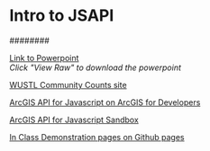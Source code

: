 # Intro to JSAPI
########

[Link to Powerpoint](https://github.com/WUSTL-GIS-Programming-spring-2014/classinfo/blob/master/Classes/Class9/intro_to_JSP_API.pptx)  
*Click "View Raw" to download the powerpoint*  
  
[WUSTL Community Counts site](http://gis.wustl.edu/cc2012-2013/)  
  
[ArcGIS API for Javascript on ArcGIS for Developers](https://developers.arcgis.com/javascript/)  
  
[ArcGIS API for Javascript Sandbox](http://developers.arcgis.com/javascript/sandbox/sandbox.html?sample=map_simple)  
  
[In Class Demonstration pages on Github pages](http://wustl-gis-programming-spring-2014.github.io/demos.html)
